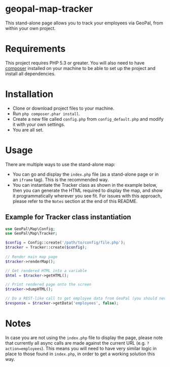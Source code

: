 geopal-map-tracker
==================

This stand-alone page allows you to track your employees via GeoPal, from within your own project.


# Requirements

This project requires PHP 5.3 or greater. You will also need to have [composer](https://getcomposer.org/) installed on your machine to be able to set up the project and install all dependencies.


# Installation

* Clone or download project files to your machine. 
* Run `php composer.phar install`.
* Create a new file called `config.php` from `config_default.php` and modify it with your own settings.
* You are all set.


# Usage

There are multiple ways to use the stand-alone map:

* You can go and display the `index.php` file (as a stand-alone page or in an `iframe` tag). This is the recommended way.
* You can instantiate the Tracker class as shown in the example below, then you can generate the HTML required to display the map, and show it programmatically wherever you see fit. For issues with this approach, please refer to the `Notes` section at the end of this README.

## Example for Tracker class instantiation

```php
use GeoPal\Map\Config;
use GeoPal\Map\Tracker;

$config = Config::create('/path/to/config/file.php');
$tracker = Tracker::create($config);
 
// Render main map page
$tracker->renderMap();

// Get rendered HTML into a variable
$html = $tracker->getHTML();

// Print rendered page onto the screen
$tracker->dumpHTML();

// Do a REST-like call to get employee data from GeoPal (you should never have to do this manually)
$response = $tracker->getData('employees', false);
```

# Notes

In case you are not using the `index.php` file to display the page, please note that currently all async calls are made against the current URL (e.g. `?action=employees`). This means you will need to have very similar logic in place to those found in `index.php`, in order to get a working solution this way.
